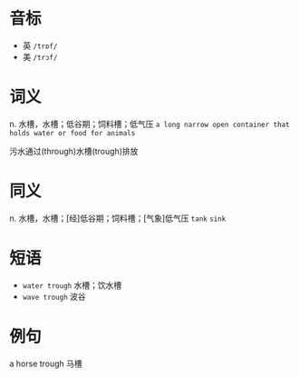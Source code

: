 # 音标

- 英 `/trɒf/`
- 美 `/trɔf/`

# 词义

n. 水槽，水槽；低谷期；饲料槽；低气压
`a long narrow open container that holds water or food for animals`



污水通过(through)水槽(trough)排放

# 同义

n. 水槽，水槽；[经]低谷期；饲料槽；[气象]低气压
`tank` `sink`

# 短语

- `water trough` 水槽；饮水槽
- `wave trough` 波谷

# 例句

a horse trough
马槽


